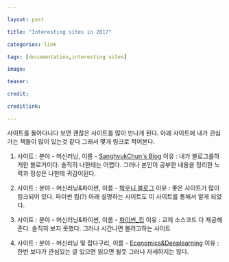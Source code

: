 ```yaml
---

layout: post

title: "Interesting sites in 2017"

categories: link

tags: [documentation,interesting sites]

image: 

teaser: 

credit: 

creditlink: 

---
```


사이트를 돌아다니다 보면 괜찮은 사이트를 많이 만나게 된다.
아래 사이트에 내가 관심가는 책들이 많이 있는것 같다 그래서 몇개 링크로 적어본다.

1. 사이트 : 분야 - 머신러닝, 이름 - [SanghyukChun's Blog](http://sanghyukchun.github.io/74/)
이유 : 내가 블로그를하게한 블로거이다. 솔직히 나한테는 어렵다. 그러나 본인이 공부한 내용을 정리한 노력과 정성은 나한테 귀감이된다.

2. 사이트 : 분야 - 머신러닝&파이썬, 이름 - [박우니 블로그](http://blog.naver.com/purity713)
이유 : 좋은 사이트가 많이 링크되어 있다.   파이썬 킴(?) 아래 설명하는 사이트도 이 사이트를 통해서 알게 되었다.

3. 사이트 : 분야 - 머신러닝&파이썬, 이름 - [파이썬_킴](http://pythonkim.tistory.com/notice/76)
이유 : 교제 소스코드 다 제공해준다. 솔직히 보지 못했다. 그러나 시간나면 볼려고하는 사이트

4. 사이트 : 분야 - 머신러닝 및 잡다구리, 이름 - [Economics&Deeplearning](http://ishuca.tistory.com/category/%EB%94%A5%EB%9F%AC%EB%8B%9D)
이유 : 한번 보다가 관심있는 글 있으면 읽으면 될듯 그러나 자세하지는 않다.

